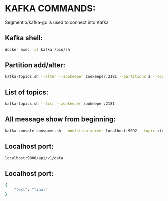 # KAFKA COMMANDS:

Segmentio/kafka-go is used to connect into Kafka
## Kafka shell: 
```bash
docker exec -it kafka /bin/sh
```


## Partition add/alter:
```bash
kafka-topics.sh --alter --zookeeper zookeeper:2181 --partitions 2 --topic <topic name>
```


## List of topics:
```bash
kafka-topics.sh --list --zookeeper zookeeper:2181
```


## All message show from beginning:
```bash
kafka-console-consumer.sh --bootstrap-server localhost:9092 --topic <topic name> --from-beginning
```


## Localhost port:
```bash
localhost:9000/api/v1/data
```


## Localhost port:
```bash
{
    "text": "final"
}
```

